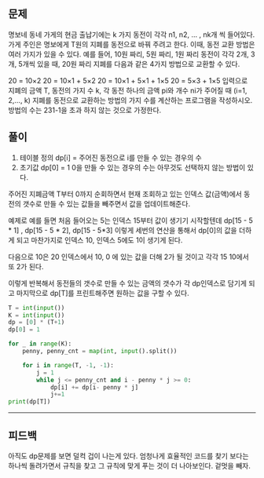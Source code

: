 ## 문제

명보네 동네 가게의 현금 출납기에는 k 가지 동전이 각각 n1, n2, … , nk개 씩 들어있다. 가게 주인은 명보에게 T원의 지폐를 동전으로 바꿔 주려고 한다. 이때, 동전 교환 방법은 여러 가지가 있을 수 있다. 예를 들어, 10원 짜리, 5원 짜리, 1원 짜리 동전이 각각 2개, 3개, 5개씩 있을 때, 20원 짜리 지폐를 다음과 같은 4가지 방법으로 교환할 수 있다.

20 = 10×2
20 = 10×1 + 5×2
20 = 10×1 + 5×1 + 1×5
20 = 5×3 + 1×5
입력으로 지폐의 금액 T, 동전의 가지 수 k, 각 동전 하나의 금액 pi와 개수 ni가 주어질 때 (i=1, 2,…, k) 지폐를 동전으로 교환하는 방법의 가지 수를 계산하는 프로그램을 작성하시오. 방법의 수는 231-1을 초과 하지 않는 것으로 가정한다.

## 풀이

1. 테이블 정의
   dp[i] = 주어진 동전으로 i를 만들 수 있는 경우의 수
2. 초기값 dp[0] = 1
   0을 만들 수 있는 경우의 수는 아무것도 선택하지 않는 방법이 있다.

주어진 지폐금액 T부터 0까지 순회하면서 현재 조회하고 있는 인덱스 값(금액)에서 동전의 갯수로 만들 수 있는 값들을 빼주면서 값을 업데이트해준다.

예제로 예를 들면 처음 들어오는 5는 인덱스 15부터 값이 생기기 시작할텐데 dp[15 - 5 * 1] , dp[15 - 5 * 2], dp[15 - 5*3] 이렇게 세번의 연산을 통해서 dp[0]의 값을 더하게 되고 마찬가지로 인덱스 10, 인덱스 5에도 1이 생기게 된다.

다음으로 10은 20 인덱스에서 10, 0 에 있는 값을 더해 2가 될 것이고 각각 15 10에서 또 2가 된다.

이렇게 반복해서 동전들의 갯수로 만들 수 있는 금액의 갯수가 각 dp인덱스로 담기게 되고 마지막으로 dp[T]를 프린트해주면 원하는 값을 구할 수 있다.

```python
T = int(input())
K = int(input())
dp = [0] * (T+1)
dp[0] = 1

for _ in range(K):
    penny, penny_cnt = map(int, input().split())

    for i in range(T, -1, -1):
        j = 1
        while j <= penny_cnt and i - penny * j >= 0:
            dp[i] += dp[i- penny * j]
            j+=1
print(dp[T])
```

---

## 피드백

아직도 dp문제를 보면 덜컥 겁이 나는게 있다. 엄청나게 효율적인 코드를 찾기 보다는 하나씩 돌려가면서 규칙을 찾고 그 규칙에 맞게 푸는 것이 더 나아보인다. 겉멋을 빼자.
